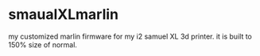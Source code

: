 # smaualXLmarlin
my customized marlin firmware for my i2 samuel XL 3d printer. it is built to 150% size of normal.

